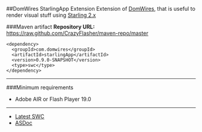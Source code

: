##DomWires StarlingApp Extension
Extension of [DomWires](https://github.com/CrazyFlasher/domwires-as3), that is useful to render visual stuff using [Starling 2.x](https://github.com/Gamua/Starling-Framework)

###Maven artifact
**Repository URL:** https://raw.github.com/CrazyFlasher/maven-repo/master
```
<dependency>
  <groupId>com.domwires</groupId>
  <artifactId>starlingApp</artifactId>
  <version>0.9.0-SNAPSHOT</version>
  <type>swc</type>
</dependency>
```

***

###Minimum requirements
* Adobe AIR or Flash Player 19.0

***

- [Latest SWC](http://188.166.108.195/projects/domwires/starlingApp/dw-starlingApp.swc)
- [ASDoc](http://188.166.108.195/projects/domwires/starlingApp/doc)
